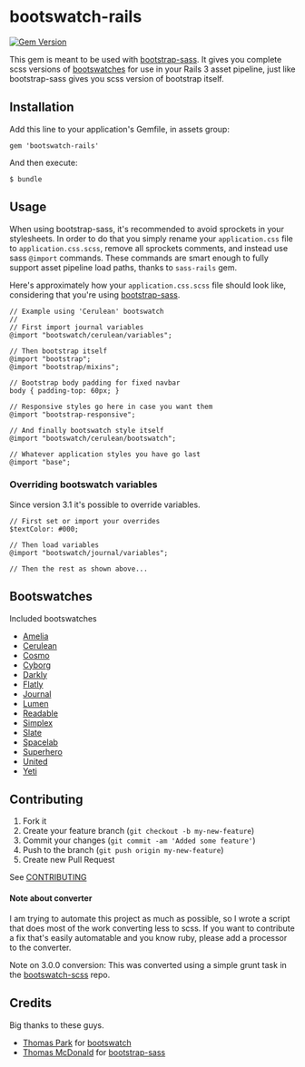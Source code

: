 # bootswatch-rails

[![Gem Version](https://badge.fury.io/rb/bootswatch-rails.svg)](http://badge.fury.io/rb/bootswatch-rails)

This gem is meant to be used with
[bootstrap-sass](https://github.com/thomas-mcdonald/bootstrap-sass). It gives
you complete scss versions of [bootswatches](http://bootswatch.com) for use in
your Rails 3 asset pipeline, just like bootstrap-sass gives you scss version of
bootstrap itself.

## Installation

Add this line to your application's Gemfile, in assets group:

    gem 'bootswatch-rails'

And then execute:

    $ bundle

## Usage

When using bootstrap-sass, it's recommended to avoid sprockets in your
stylesheets. In order to do that you simply rename your `application.css` file
to `application.css.scss`, remove all sprockets comments, and instead use sass
`@import` commands. These commands are smart enough to fully support asset
pipeline load paths, thanks to `sass-rails` gem.

Here's approximately how your `application.css.scss` file should look like,
considering that you're using
[bootstrap-sass](https://github.com/thomas-mcdonald/bootstrap-sass).

    // Example using 'Cerulean' bootswatch
    //
    // First import journal variables
    @import "bootswatch/cerulean/variables";

    // Then bootstrap itself
    @import "bootstrap";
    @import "bootstrap/mixins";

    // Bootstrap body padding for fixed navbar
    body { padding-top: 60px; }

    // Responsive styles go here in case you want them
    @import "bootstrap-responsive";

    // And finally bootswatch style itself
    @import "bootswatch/cerulean/bootswatch";

    // Whatever application styles you have go last
    @import "base";

### Overriding bootswatch variables

Since version 3.1 it's possible to override variables.

    // First set or import your overrides
    $textColor: #000;

    // Then load variables
    @import "bootswatch/journal/variables";

    // Then the rest as shown above...

## Bootswatches

Included bootswatches

* [Amelia](http://bootswatch.com/amelia/)
* [Cerulean](http://bootswatch.com/cerulean/)
* [Cosmo](http://bootswatch.com/cosmo/)
* [Cyborg](http://bootswatch.com/cyborg/)
* [Darkly](http://bootswatch.com/darkly/)
* [Flatly](http://bootswatch.com/flatly/)
* [Journal](http://bootswatch.com/journal/)
* [Lumen](http://bootswatch.com/lumen/)
* [Readable](http://bootswatch.com/readable/)
* [Simplex](http://bootswatch.com/simplex/)
* [Slate](http://bootswatch.com/slate/)
* [Spacelab](http://bootswatch.com/spacelab/)
* [Superhero](http://bootswatch.com/superhero/)
* [United](http://bootswatch.com/united/)
* [Yeti](http://bootswatch.com/yeti/)

## Contributing

1. Fork it
2. Create your feature branch (`git checkout -b my-new-feature`)
3. Commit your changes (`git commit -am 'Added some feature'`)
4. Push to the branch (`git push origin my-new-feature`)
5. Create new Pull Request

See [CONTRIBUTING](https://github.com/maxim/bootswatch-rails/blob/master/CONTRIBUTING.md)


#### Note about converter
I am trying to automate this project as much as possible, so I wrote a script
that does most of the work converting less to scss. If you want to contribute a
fix that's easily automatable and you know ruby, please add a processor to the
converter.

Note on 3.0.0 conversion: This was converted using a simple grunt task in the [bootswatch-scss](https://github.com/log0ymxm/bootswatch-scss) repo.

## Credits

Big thanks to these guys.

* [Thomas Park](http://github.com/thomaspark) for [bootswatch](http://bootswatch.com/)
* [Thomas McDonald](http://github.com/thomas-mcdonald) for [bootstrap-sass](https://github.com/thomas-mcdonald/bootstrap-sass)
